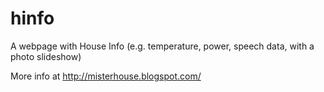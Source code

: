 # hinfo
A webpage with House Info (e.g. temperature, power, speech data, with a photo slideshow)

More info at http://misterhouse.blogspot.com/

